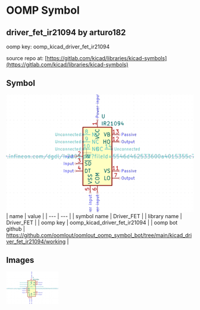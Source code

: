 # OOMP Symbol  
## driver_fet_ir21094  by arturo182  
  
oomp key: oomp_kicad_driver_fet_ir21094  
  
source repo at: [https://gitlab.com/kicad/libraries/kicad-symbols](https://gitlab.com/kicad/libraries/kicad-symbols)  
## Symbol  
  
[![working.png](working_600.png)](working.png)  
| name | value | 
| --- | --- | 
| symbol name | Driver_FET | 
| library name | Driver_FET | 
| oomp key | oomp_kicad_driver_fet_ir21094 | 
| oomp bot github | https://github.com/oomlout/oomlout_oomp_symbol_bot/tree/main/kicad_driver_fet_ir21094/working | 
## Images  
  
[![working.png](working_140.png)](working.png)  
